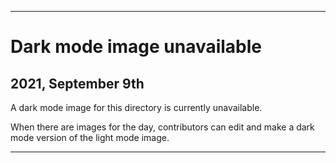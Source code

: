 
***

# Dark mode image unavailable

## 2021, September 9th

A dark mode image for this directory is currently unavailable.

When there are images for the day, contributors can edit and make a dark mode version of the light mode image.

***
